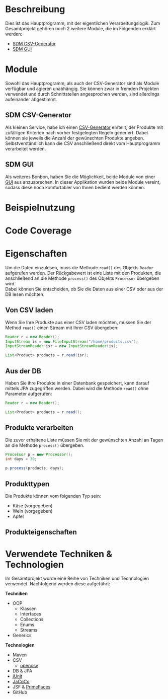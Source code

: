 # Beschreibung
Dies ist das Hauptprogramm, mit der eigentlichen Verarbeitungslogik. Zum Gesamtprojekt gehören noch 2 weitere Module, die im Folgenden erklärt werden:
- [SDM CSV-Generator](https://github.com/e-reznik/SDM-CSV-Generator)
- [SDM GUI](https://github.com/e-reznik/SDM-Gui)

# Module
Sowohl das Hauptprogramm, als auch der CSV-Generator sind als Module verfügbar und agieren unabhängig. Sie können zwar in fremden Projekten verwendet und durch Schnittstellen angesprochen werden, sind allerdings aufeinander abgestimmt.

## SDM CSV-Generator
Als kleinen Service, habe ich einen [CSV-Generator](https://github.com/e-reznik/SDM-CSV-Generator) erstellt, der Produkte mit zufälligen Kriterien nach vorher festgelegten Regeln generiert. Dabei können sie jeweils die Anzahl der gewünschten Produkte angeben. Selbstverständlich kann die CSV anschließend direkt vom Hauptprogramm verarbeitet werden.

## SDM GUI
Als weiteres Bonbon, haben Sie die Möglichkeit, beide Module von einer [GUI](https://github.com/e-reznik/SDM-Gui) aus anzusprechen. In dieser Applikation wurden beide Module vereint, sodass diese noch komfortabler von Ihnen bedient werden können.

# Beispielnutzung


# Code Coverage

# Eigenschaften
Um die Daten einzulesen, muss die Methode `read()` des Objekts `Reader` aufgerufen werden. Der Rückgabewert ist eine Liste mit den Produkten, die anschließend an die Methode `process()` des Objekts `Processor` übergeben wird.  
Dabei können Sie entscheiden, ob Sie die Daten aus einer CSV oder aus der DB lesen möchten.
## Von CSV laden
Wenn Sie Ihre Produkte aus einer CSV laden möchten, müssen Sie der Method `read()` einen Stream mit Ihrer CSV übergeben:

```java
Reader r = new Reader();
InputStream is = new FileInputStream("/home/products.csv");
InputStreamReader isr = new InputStreamReader(is);

List<Product> products = r.read(isr);
```
## Aus der DB
Haben Sie ihre Produkte in einer Datenbank gespeichert, kann darauf mittels JPA zugegriffen werden. Dabei wird die Methode `read()` ohne Parameter aufgerufen:

```java
Reader r = new Reader();

List<Product> products = r.read();
```
## Produkte verarbeiten
Die zuvor erhaltene Liste müssen Sie mit der gewünschten Anzahl an Tagen an die Methode `process()` übergeben.

```java
Processor p = new Processor();
int days = 30;

p.process(products, days);
```



## Produkttypen
Die Produkte können vom folgenden Typ sein:
 - Käse  (vorgegeben)
 - Wein (vorgegeben)
 - Apfel
 
 ## Produkteigenschaften

# Verwendete Techniken & Technologien
Im Gesamtprojekt wurde eine Reihe von Techniken und Technologien verwendet. Nachfolgend werden diese aufgeführt:

**Techniken**
 - OOP
   - Klassen
   - Interfaces
   - Collections
   - Enums
   - Streams
 - Generics

**Technologien**
 - Maven
 - CSV
   - [opencsv](http://opencsv.sourceforge.net/)
 - DB & JPA
 - [jUnit](https://junit.org/junit5/)
 - [JaCoCo](https://github.com/jacoco/jacoco)
 - JSF & [PrimeFaces](https://www.primefaces.org/showcase/)
 - GitHub
